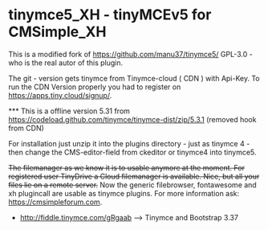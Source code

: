 # tinymce5_XH - tinyMCEv5 for CMSimple_XH

This is a modified  fork of https://github.com/manu37/tinymce5/     GPL-3.0  - who is the real autor of this plugin.

The git - version gets tinymce from Tinymce-cloud ( CDN ) with Api-Key. To run the CDN Version properly you had to register on https://apps.tiny.cloud/signup/.

*** This is a offline version 5.31 from https://codeload.github.com/tinymce/tinymce-dist/zip/5.3.1 (removed hook from CDN)

For installation just unzip it into the plugins directory - just as tinymce 4 - then change the CMS-editor-field from ckeditor or tinymce4 into tinymce5.

~~The filemanager as we know it is to usable anymore at the moment. For registered user TinyDrive a Cloud filemanager is available. 
Nice, but all your files lie on a remote server.~~ 
Now the generic filebrowser, fontawesome and xh plugincall are usable as tinymce plugins.
For more information ask: https://cmsimpleforum.com.


* http://fiddle.tinymce.com/gRgaab   --> Tinymce and Bootstrap 3.37